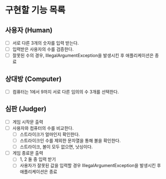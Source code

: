 # 구현할 기능 목록
## 사용자 (Human)
- [ ] 서로 다른 3개의 숫자를 입력 받는다.
- [ ] 입력받은 사용자의 수를 검증한다.
- [ ] 잘못된 수의 경우, IllegalArgumentException을 발생시킨 후 애플리케이션은 종료

## 상대방 (Computer)
- [ ] 컴퓨터는 1에서 9까지 서로 다른 임의의 수 3개를 선택한다.

## 심판 (Judger)
- [ ] 게임 시작문 출력
- [ ] 사용자와 컴퓨터의 수를 비교한다.
  - [ ] 스트라이크가 얼마인지 확인한다.
  - [ ] 스트라이크인 수를 제외한 문자열을 통해 볼을 확인한다.
  - [ ] 스트라이크, 볼이 모두 없으면, 낫싱이다.
- [ ] 게임 종료문 출력
  - [ ] 1, 2 둘 중 입력 받기
  - [ ] 사용자가 잘못된 값을 입력할 경우 IllegalArgumentException을 발생시킨 후 애플리케이션은 종료
